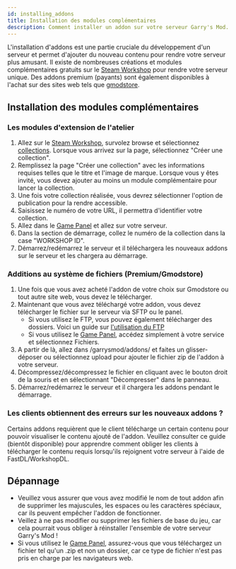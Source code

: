 ```yaml
---
id: installing_addons
title: Installation des modules complémentaires
description: Comment installer un addon sur votre serveur Garry's Mod.
---
```


L'installation d'addons est une partie cruciale du développement d'un serveur et permet d'ajouter du nouveau contenu pour rendre votre serveur plus amusant. Il existe de nombreuses créations et modules complémentaires gratuits sur le [Steam Workshop](https://steamcommunity.com/app/4000/workshop/) pour rendre votre serveur unique. Des addons premium (payants) sont également disponibles à l'achat sur des sites web tels que [gmodstore](https://gmodstore.com).

## Installation des modules complémentaires
### Les modules d'extension de l'atelier
1. Allez sur le [Steam Workshop](https://steamcommunity.com/app/4000/workshop/), survolez browse et sélectionnez [collections](https://steamcommunity.com/workshop/browse/?appid=4000&browsesort=trend&section=collections). Lorsque vous arrivez sur la page, sélectionnez "Créer une collection".
2. Remplissez la page "Créer une collection" avec les informations requises telles que le titre et l'image de marque. Lorsque vous y êtes invité, vous devez ajouter au moins un module complémentaire pour lancer la collection.
3. Une fois votre collection réalisée, vous devrez sélectionner l'option de publication pour la rendre accessible.
4. Saisissez le numéro de votre URL, il permettra d'identifier votre collection.
5. Allez dans le [Game Panel](https://hrzn.link/panel) et allez sur votre serveur.
6. Dans la section de démarrage, collez le numéro de la collection dans la case "WORKSHOP ID".
7. Démarrez/redémarrez le serveur et il téléchargera les nouveaux addons sur le serveur et les chargera au démarrage.

### Additions au système de fichiers (Premium/Gmodstore)
1. Une fois que vous avez acheté l'addon de votre choix sur Gmodstore ou tout autre site web, vous devez le télécharger.
2. Maintenant que vous avez téléchargé votre addon, vous devez télécharger le fichier sur le serveur via SFTP ou le panel.
   - Si vous utilisez le FTP, vous pouvez également télécharger des dossiers. Voici un guide sur [l'utilisation du FTP](https://docs.hrznhosting.com/knowledgebase/general/using_ftp)
   - Si vous utilisez le [Game Panel](https://hrzn.link/panel), accédez simplement à votre service et sélectionnez Fichiers.
5. A partir de là, allez dans /garrysmod/addons/ et faites un glisser-déposer ou sélectionnez upload pour ajouter le fichier zip de l'addon à votre serveur.
6. Décompressez/décompressez le fichier en cliquant avec le bouton droit de la souris et en sélectionnant "Décompresser" dans le panneau.
7. Démarrez/redémarrez le serveur et il chargera les addons pendant le démarrage.

### Les clients obtiennent des erreurs sur les nouveaux addons ?
Certains addons requièrent que le client télécharge un certain contenu pour pouvoir visualiser le contenu ajouté de l'addon. Veuillez consulter ce guide (bientôt disponible) pour apprendre comment obliger les clients à télécharger le contenu requis lorsqu'ils rejoignent votre serveur à l'aide de FastDL/WorkshopDL.

## Dépannage
* Veuillez vous assurer que vous avez modifié le nom de tout addon afin de supprimer les majuscules, les espaces ou les caractères spéciaux, car ils peuvent empêcher l'addon de fonctionner.
* Veillez à ne pas modifier ou supprimer les fichiers de base du jeu, car cela pourrait vous obliger à réinstaller l'ensemble de votre serveur Garry's Mod !
* Si vous utilisez le [Game Panel](https://hrzn.link/panel), assurez-vous que vous téléchargez un fichier tel qu'un .zip et non un dossier, car ce type de fichier n'est pas pris en charge par les navigateurs web.